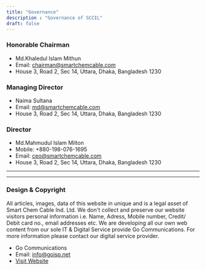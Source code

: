 ```yaml
---
title: "Governance"
description : "Governance of SCCIL"
draft: false
---
```


### Honorable Chairman

* Md.Khaledul Islam Mithun
* Email: chairman@smartchemcable.com
* House 3, Road 2, Sec 14, Uttara, Dhaka, Bangladesh 1230


### Managing Director

* Naima Sultana
* Email: md@smartchemcable.com
* House 3, Road 2, Sec 14, Uttara, Dhaka, Bangladesh 1230


### Director

* Md.Mahmudul Islam Milton
* Mobile: +880-198-076-1695
* Email: ceo@smartchemcable.com
* House 3, Road 2, Sec 14, Uttara, Dhaka, Bangladesh 1230

---------------------------------
---------------------------------


### Design & Copyright

All articles, images, data of this website in unique and is a legal asset of Smart Chem Cable Ind. Ltd. We don't collect and preserve our website visitors personal information i.e. Name, Adress, Mobile number, Credit/ Debit card no., email addresses etc. We are developing all our own web content from our sole IT & Digital Service provide Go Communications. For more information please contact our digital service provider. 

* Go Communications
* Email: info@goisp.net
* [Visit Website](https://digital.goisp.net)